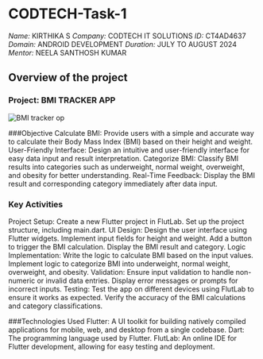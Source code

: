 # CODTECH-Task-1
*Name:* KIRTHIKA S
*Company:* CODTECH IT SOLUTIONS
*ID:* CT4AD4637
*Domain:* ANDROID DEVELOPMENT
*Duration:* JULY TO AUGUST 2024
*Mentor:* NEELA SANTHOSH KUMAR

## Overview of the project 

### Project: BMI TRACKER APP
![BMI tracker op](https://github.com/user-attachments/assets/9af00829-2f45-42fc-9122-5057ebfd8c51)

###Objective
Calculate BMI: Provide users with a simple and accurate way to calculate their Body Mass Index (BMI) based on their height and weight.
User-Friendly Interface: Design an intuitive and user-friendly interface for easy data input and result interpretation.
Categorize BMI: Classify BMI results into categories such as underweight, normal weight, overweight, and obesity for better understanding.
Real-Time Feedback: Display the BMI result and corresponding category immediately after data input.

### Key Activities
Project Setup:
Create a new Flutter project in FlutLab.
Set up the project structure, including main.dart.
UI Design:
Design the user interface using Flutter widgets.
Implement input fields for height and weight.
Add a button to trigger the BMI calculation.
Display the BMI result and category.
Logic Implementation:
Write the logic to calculate BMI based on the input values.
Implement logic to categorize BMI into underweight, normal weight, overweight, and obesity.
Validation:
Ensure input validation to handle non-numeric or invalid data entries.
Display error messages or prompts for incorrect inputs.
Testing:
Test the app on different devices using FlutLab to ensure it works as expected.
Verify the accuracy of the BMI calculations and category classifications.

###Technologies Used
Flutter: A UI toolkit for building natively compiled applications for mobile, web, and desktop from a single codebase.
Dart: The programming language used by Flutter.
FlutLab: An online IDE for Flutter development, allowing for easy testing and deployment.
